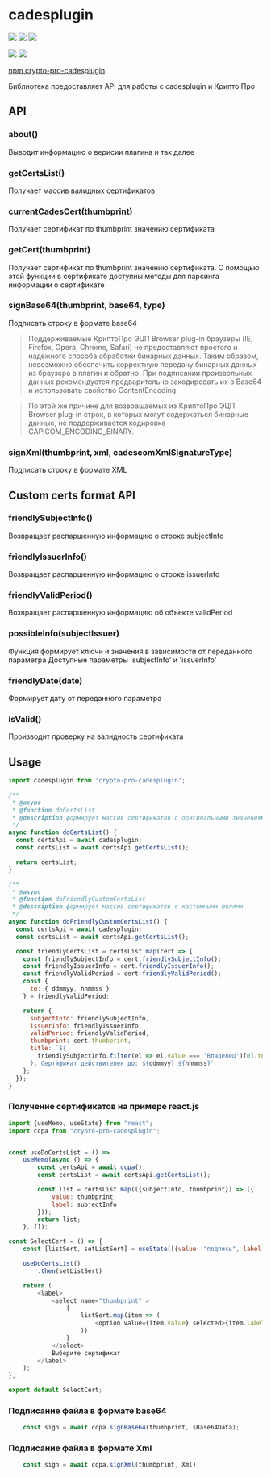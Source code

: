 # cadesplugin

![](https://travis-ci.org/bad4iz/crypto-pro-cadesplugin.svg?branch=main)
![](https://img.shields.io/npm/v/crypto-pro-cadesplugin.svg)
![](https://img.shields.io/npm/dt/crypto-pro-cadesplugin.svg)

![](https://img.shields.io/github/commit-activity/m/bad4iz/crypto-pro-cadesplugin.svg)
![](https://img.shields.io/github/last-commit/bad4iz/crypto-pro-cadesplugin.svg)

[npm crypto-pro-cadesplugin](https://www.npmjs.com/package/crypto-pro-cadesplugin)


Библиотека предоставляет API для работы c cadesplugin и Крипто Про

## API

### about()

Выводит информацию о верисии плагина и так далее

### getCertsList()

Получает массив валидных сертификатов

### currentCadesCert(thumbprint)

Получает сертификат по thumbprint значению сертификата

### getCert(thumbprint)

Получает сертификат по thumbprint значению сертификата.
С помощью этой функции в сертификате доступны методы для парсинга информации о сертификате

### signBase64(thumbprint, base64, type)
Подписать строку в формате base64
> Поддерживаемые КриптоПро ЭЦП Browser plug-in браузеры (IE, Firefox, Opera, Chrome, Safari) не предоставляют простого и надежного способа обработки бинарных данных. Таким образом, невозможно обеспечить корректную передачу бинарных данных из браузера в плагин и обратно.
При подписании произвольных данных рекомендуется предварительно закодировать их в Base64 и использовать свойство ContentEncoding.

> По этой же причине для возвращаемых из КриптоПро ЭЦП Browser plug-in строк, в которых могут содержаться бинарные данные, не поддерживается кодировка CAPICOM_ENCODING_BINARY.


### signXml(thumbprint, xml, cadescomXmlSignatureType)

Подписать строку в формате XML

## Custom certs format API

### friendlySubjectInfo()

Возвращает распаршенную информацию о строке subjectInfo

### friendlyIssuerInfo()

Возвращает распаршенную информацию о строке issuerInfo

### friendlyValidPeriod()

Возвращает распаршенную информацию об объекте validPeriod

### possibleInfo(subjectIssuer)

Функция формирует ключи и значения в зависимости от переданного параметра
Доступные параметры 'subjectInfo' и 'issuerInfo'

### friendlyDate(date)

Формирует дату от переданного параметра

### isValid()

Производит проверку на валидность сертификата

## Usage

```js
import cadesplugin from 'crypto-pro-cadesplugin';

/**
 * @async
 * @function doCertsList
 * @description формирует массив сертификатов с оригинальными значениями
 */
async function doCertsList() {
  const certsApi = await cadesplugin;
  const certsList = await certsApi.getCertsList();

  return certsList;
}

/**
 * @async
 * @function doFriendlyCustomCertsList
 * @description формирует массив сертификатов с кастомными полями
 */
async function doFriendlyCustomCertsList() {
  const certsApi = await cadesplugin;
  const certsList = await certsApi.getCertsList();

  const friendlyCertsList = certsList.map(cert => {
    const friendlySubjectInfo = cert.friendlySubjectInfo();
    const friendlyIssuerInfo = cert.friendlyIssuerInfo();
    const friendlyValidPeriod = cert.friendlyValidPeriod();
    const {
      to: { ddmmyy, hhmmss }
    } = friendlyValidPeriod;

    return {
      subjectInfo: friendlySubjectInfo,
      issuerInfo: friendlyIssuerInfo,
      validPeriod: friendlyValidPeriod,
      thumbprint: cert.thumbprint,
      title: `${
        friendlySubjectInfo.filter(el => el.value === 'Владелец')[0].text
      }. Сертификат действителен до: ${ddmmyy} ${hhmmss}`
    };
  });
}
```
### Получение сертификатов на примере react.js
```js
import {useMemo, useState} from "react";
import ccpa from "crypto-pro-cadesplugin";


const useDoCertsList = () =>
    useMemo(async () => {
        const certsApi = await ccpa();
        const certsList = await certsApi.getCertsList();

        const list = certsList.map(({subjectInfo, thumbprint}) => ({
            value: thumbprint,
            label: subjectInfo
        }));
        return list;
    }, []);

const SelectCert = () => {
    const [listSert, setListSert] = useState([{value: "подпись", label: "подпись"}]);

    useDoCertsList()
        .then(setListSert)

    return (
        <label>
            <select name="thumbprint" >
                {
                    listSert.map(item => (
                        <option value={item.value} selected>{item.label}</option>
                    ))
                }
            </select>
            Выберите сертификат
        </label>
    );
};

export default SelectCert;
```

### Подписание файла в формате base64
```js
    const sign = await ccpa.signBase64(thumbprint, sBase64Data);
```

### Подписание файла в формате Xml
```js
    const sign = await ccpa.signXml(thumbprint, Xml);
```
